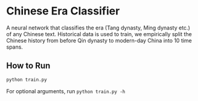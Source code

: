 # Chinese Era Classifier

A neural network that classifies the era (Tang dynasty, Ming dynasty etc.) of any Chinese text. Historical data is used to train, we empirically split the Chinese history from before Qin dynasty to modern-day China into 10 time spans.

## How to Run

```bash
python train.py
```

For optional arguments, run `python train.py -h`
